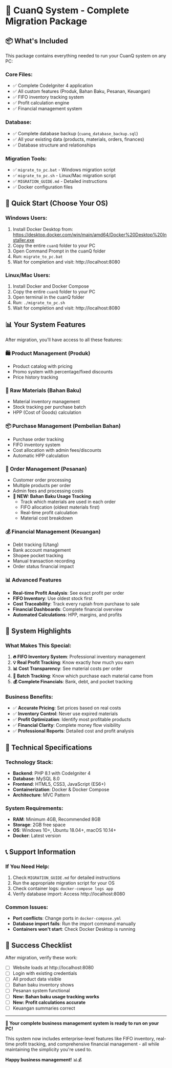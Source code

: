 # 🚀 CuanQ System - Complete Migration Package

## 📦 What's Included

This package contains everything needed to run your CuanQ system on any PC:

### **Core Files:**

- ✅ Complete CodeIgniter 4 application
- ✅ All custom features (Produk, Bahan Baku, Pesanan, Keuangan)
- ✅ FIFO inventory tracking system
- ✅ Profit calculation engine
- ✅ Financial management system

### **Database:**

- ✅ Complete database backup (`cuanq_database_backup.sql`)
- ✅ All your existing data (products, materials, orders, finances)
- ✅ Database structure and relationships

### **Migration Tools:**

- ✅ `migrate_to_pc.bat` - Windows migration script
- ✅ `migrate_to_pc.sh` - Linux/Mac migration script
- ✅ `MIGRATION_GUIDE.md` - Detailed instructions
- ✅ Docker configuration files

## 🚀 Quick Start (Choose Your OS)

### **Windows Users:**

1. Install Docker Desktop from: https://desktop.docker.com/win/main/amd64/Docker%20Desktop%20Installer.exe
2. Copy the entire `cuanQ` folder to your PC
3. Open Command Prompt in the cuanQ folder
4. Run: `migrate_to_pc.bat`
5. Wait for completion and visit: http://localhost:8080

### **Linux/Mac Users:**

1. Install Docker and Docker Compose
2. Copy the entire `cuanQ` folder to your PC
3. Open terminal in the cuanQ folder
4. Run: `./migrate_to_pc.sh`
5. Wait for completion and visit: http://localhost:8080

## 📊 Your System Features

After migration, you'll have access to all these features:

### **🛍️ Product Management (Produk)**

- Product catalog with pricing
- Promo system with percentage/fixed discounts
- Price history tracking

### **🧾 Raw Materials (Bahan Baku)**

- Material inventory management
- Stock tracking per purchase batch
- HPP (Cost of Goods) calculation

### **📦 Purchase Management (Pembelian Bahan)**

- Purchase order tracking
- FIFO inventory system
- Cost allocation with admin fees/discounts
- Automatic HPP calculation

### **🛒 Order Management (Pesanan)**

- Customer order processing
- Multiple products per order
- Admin fees and processing costs
- **🎯 NEW: Bahan Baku Usage Tracking**
  - Track which materials are used in each order
  - FIFO allocation (oldest materials first)
  - Real-time profit calculation
  - Material cost breakdown

### **💰 Financial Management (Keuangan)**

- Debt tracking (Utang)
- Bank account management
- Shopee pocket tracking
- Manual transaction recording
- Order status financial impact

### **📊 Advanced Features**

- **Real-time Profit Analysis**: See exact profit per order
- **FIFO Inventory**: Use oldest stock first
- **Cost Traceability**: Track every rupiah from purchase to sale
- **Financial Dashboards**: Complete financial overview
- **Automated Calculations**: HPP, margins, and profits

## 🎯 System Highlights

### **What Makes This Special:**

1. **🔥 FIFO Inventory System**: Professional inventory management
2. **💡 Real Profit Tracking**: Know exactly how much you earn
3. **📊 Cost Transparency**: See material costs per order
4. **🎯 Batch Tracking**: Know which purchase each material came from
5. **💰 Complete Financials**: Bank, debt, and pocket tracking

### **Business Benefits:**

- ✅ **Accurate Pricing**: Set prices based on real costs
- ✅ **Inventory Control**: Never use expired materials
- ✅ **Profit Optimization**: Identify most profitable products
- ✅ **Financial Clarity**: Complete money flow visibility
- ✅ **Professional Reports**: Detailed cost and profit analysis

## 🔧 Technical Specifications

### **Technology Stack:**

- **Backend**: PHP 8.1 with CodeIgniter 4
- **Database**: MySQL 8.0
- **Frontend**: HTML5, CSS3, JavaScript (ES6+)
- **Containerization**: Docker & Docker Compose
- **Architecture**: MVC Pattern

### **System Requirements:**

- **RAM**: Minimum 4GB, Recommended 8GB
- **Storage**: 2GB free space
- **OS**: Windows 10+, Ubuntu 18.04+, macOS 10.14+
- **Docker**: Latest version

## 📞 Support Information

### **If You Need Help:**

1. Check `MIGRATION_GUIDE.md` for detailed instructions
2. Run the appropriate migration script for your OS
3. Check container logs: `docker-compose logs app`
4. Verify database import: Access http://localhost:8080

### **Common Issues:**

- **Port conflicts**: Change ports in `docker-compose.yml`
- **Database import fails**: Run the import command manually
- **Containers won't start**: Check Docker Desktop is running

## 🎉 Success Checklist

After migration, verify these work:

- [ ] Website loads at http://localhost:8080
- [ ] Login with existing credentials
- [ ] All product data visible
- [ ] Bahan baku inventory shows
- [ ] Pesanan system functional
- [ ] **New: Bahan baku usage tracking works**
- [ ] **New: Profit calculations accurate**
- [ ] Keuangan summaries correct

---

**🚀 Your complete business management system is ready to run on your PC!**

This system now includes enterprise-level features like FIFO inventory, real-time profit tracking, and comprehensive financial management - all while maintaining the simplicity you're used to.

**Happy business management!** 📊💰
